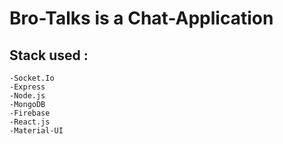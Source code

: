 # Bro-Talks is a Chat-Application
## Stack used :
    -Socket.Io
    -Express
    -Node.js
    -MongoDB
    -Firebase
    -React.js
    -Material-UI
